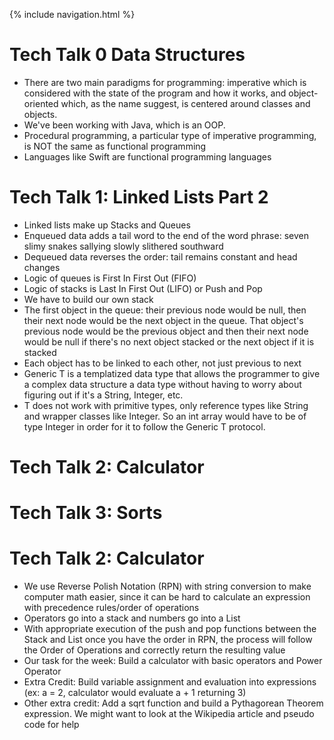 {% include navigation.html %}
# Tech Talk 0 Data Structures
- There are two main paradigms for programming: imperative which is considered with the state of the program and how it works, and object-oriented which, as the name suggest, is centered around classes and objects.
- We've been working with Java, which is an OOP.
- Procedural programming, a particular type of imperative programming, is NOT the same as functional programming
- Languages like Swift are functional programming languages

# Tech Talk 1: Linked Lists Part 2
- Linked lists make up Stacks and Queues
- Enqueued data adds a tail word to the end of the word phrase: seven slimy snakes sallying slowly slithered southward
- Dequeued data reverses the order: tail remains constant and head changes
- Logic of queues is First In First Out (FIFO)
- Logic of stacks is Last In First Out (LIFO) or Push and Pop
- We have to build our own stack
- The first object in the queue: their previous node would be null, then their next node would be the next object in the queue. That object's previous node would be the previous object and then their next node would be null if there's no next object stacked or the next object if it is stacked
- Each object has to be linked to each other, not just previous to next
- Generic T is a templatized data type that allows the programmer to give a complex data structure a data type without having to worry about figuring out if it's a String, Integer, etc.
- T does not work with primitive types, only reference types like String and wrapper classes like Integer. So an int array would have to be of type Integer in order for it to follow the Generic T protocol.
# Tech Talk 2: Calculator
# Tech Talk 3: Sorts

# Tech Talk 2: Calculator
- We use Reverse Polish Notation (RPN) with string conversion to make computer math easier, since it can be hard to calculate an expression with precedence rules/order of operations
- Operators go into a stack and numbers go into a List
- With appropriate execution of the push and pop functions between the Stack and List once you have the order in RPN, the process will follow the Order of Operations and correctly return the resulting value
- Our task for the week: Build a calculator with basic operators and Power Operator
- Extra Credit: Build variable assignment and evaluation into expressions (ex: a = 2, calculator would evaluate a + 1 returning 3)
- Other extra credit: Add a sqrt function and build a Pythagorean Theorem expression. We might want to look at the Wikipedia article and pseudo code for help
